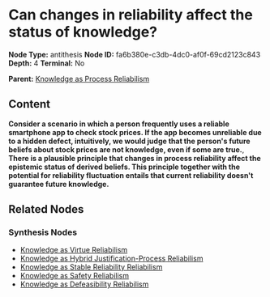 # Can changes in reliability affect the status of knowledge?

**Node Type:** antithesis
**Node ID:** fa6b380e-c3db-4dc0-af0f-69cd2123c843
**Depth:** 4
**Terminal:** No

**Parent:** [Knowledge as Process Reliabilism](knowledge-as-process-reliabilism-synthesis-eaaf8298-3544-46c3-b0ce-9a03ebb19303.md)

## Content

**Consider a scenario in which a person frequently uses a reliable smartphone app to check stock prices. If the app becomes unreliable due to a hidden defect, intuitively, we would judge that the person's future beliefs about stock prices are not knowledge, even if some are true.**, **There is a plausible principle that changes in process reliability affect the epistemic status of derived beliefs. This principle together with the potential for reliability fluctuation entails that current reliability doesn't guarantee future knowledge.**

## Related Nodes

### Synthesis Nodes

- [Knowledge as Virtue Reliabilism](knowledge-as-virtue-reliabilism-synthesis-1d2f4a09-c701-414c-97ac-7b620beede26.md)
- [Knowledge as Hybrid Justification-Process Reliabilism](knowledge-as-hybrid-justification-process-reliabilism-synthesis-421008bc-1b94-4975-9cb1-76fbd192cd50.md)
- [Knowledge as Stable Reliability Reliabilism](knowledge-as-stable-reliability-reliabilism-synthesis-1c5559d0-61aa-4cf7-a20b-d1c9f673f681.md)
- [Knowledge as Safety Reliabilism](knowledge-as-safety-reliabilism-synthesis-e67de18f-a8de-4d18-b5a2-1690c676372d.md)
- [Knowledge as Defeasibility Reliabilism](knowledge-as-defeasibility-reliabilism-synthesis-d1cd0731-eb79-49ed-bf02-cff625455887.md)
